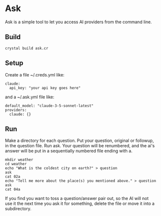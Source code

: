 # Ask

Ask is a simple tool to let you access AI providers from the command line.

## Build

`crystal build ask.cr`

## Setup

Create a file ~/.creds.yml like:
```
claude:
  api_key: "your api key goes here"
```
and a ~/.ask.yml file like:
```
default_model: "claude-3-5-sonnet-latest"
providers:
  claude: {}
```

## Run

Make a directory for each question.
Put your question, original or followup, in the question file.
Run ask.
Your question will be renumbered, and the ai's answer will be put in a sequentially numbered file ending with a.

```
mkdir weather
cd weather
echo "What is the coldest city on earth?" > question
ask
cat 02a
echo "Tell me more about the place(s) you mentioned above." > question
ask
cat 04a
```
If you find you want to toss a question/answer pair out, so the AI will not use it the next time you ask it for something, delete the file or move it into a subdirectory.
